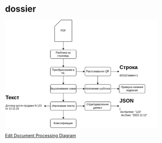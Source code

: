 # dossier

![Document Processing Diagram](docs/docprocess.drawio.png)

[Edit Document Processing Diagram](https://app.diagrams.net/#Hilb%2Fdossier%2Fmaster%2Fdocs%2Fdocprocess.drawio.png)

